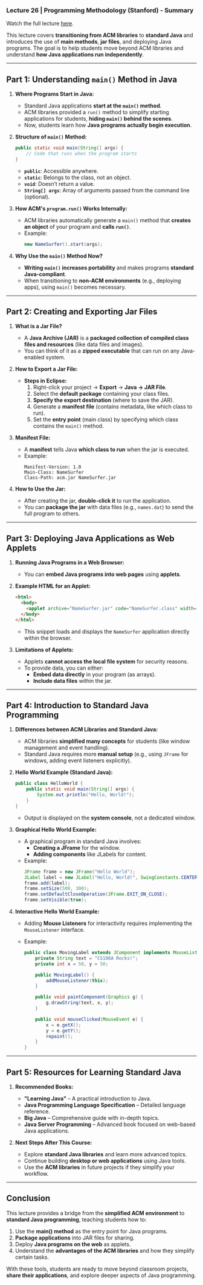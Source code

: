 ### **Lecture 26 | Programming Methodology (Stanford) - Summary**

Watch the full lecture [here](https://www.youtube.com/watch?v=Qi6L9lfbyyQ).

This lecture covers **transitioning from ACM libraries** to **standard Java** and introduces the use of **main methods**, **jar files**, and deploying Java programs. The goal is to help students move beyond ACM libraries and understand **how Java applications run independently**.

---

## **Part 1: Understanding `main()` Method in Java**

1. **Where Programs Start in Java:**

   - Standard Java applications **start at the `main()` method**.
   - ACM libraries provided a `run()` method to simplify starting applications for students, **hiding `main()` behind the scenes**.
   - Now, students learn how **Java programs actually begin execution**.

2. **Structure of `main()` Method:**

   ```java
   public static void main(String[] args) {
       // Code that runs when the program starts
   }
   ```

   - **`public`**: Accessible anywhere.
   - **`static`**: Belongs to the class, not an object.
   - **`void`**: Doesn’t return a value.
   - **`String[] args`**: Array of arguments passed from the command line (optional).

3. **How ACM's `program.run()` Works Internally:**

   - ACM libraries automatically generate a `main()` method that **creates an object** of your program and **calls `run()`**.
   - Example:
     ```java
     new NameSurfer().start(args);
     ```

4. **Why Use the `main()` Method Now?**
   - **Writing `main()` increases portability** and makes programs **standard Java-compliant**.
   - When transitioning to **non-ACM environments** (e.g., deploying apps), using `main()` becomes necessary.

---

## **Part 2: Creating and Exporting Jar Files**

1. **What is a Jar File?**

   - A **Java Archive (JAR)** is a **packaged collection of compiled class files and resources** (like data files and images).
   - You can think of it as a **zipped executable** that can run on any Java-enabled system.

2. **How to Export a Jar File:**

   - **Steps in Eclipse:**
     1. Right-click your project → **Export** → **Java → JAR File**.
     2. Select the **default package** containing your class files.
     3. **Specify the export destination** (where to save the JAR).
     4. Generate a **manifest file** (contains metadata, like which class to run).
     5. Set the **entry point** (main class) by specifying which class contains the `main()` method.

3. **Manifest File:**

   - A **manifest** tells Java **which class to run** when the jar is executed.
   - Example:
     ```
     Manifest-Version: 1.0
     Main-Class: NameSurfer
     Class-Path: acm.jar NameSurfer.jar
     ```

4. **How to Use the Jar:**
   - After creating the jar, **double-click it** to run the application.
   - You can **package the jar** with data files (e.g., `names.dat`) to send the full program to others.

---

## **Part 3: Deploying Java Applications as Web Applets**

1. **Running Java Programs in a Web Browser:**

   - You can **embed Java programs into web pages** using **applets**.

2. **Example HTML for an Applet:**

   ```html
   <html>
     <body>
       <applet archive="NameSurfer.jar" code="NameSurfer.class" width="700" height="500"> </applet>
     </body>
   </html>
   ```

   - This snippet loads and displays the `NameSurfer` application directly within the browser.

3. **Limitations of Applets:**
   - Applets **cannot access the local file system** for security reasons.
   - To provide data, you can either:
     - **Embed data directly** in your program (as arrays).
     - **Include data files** within the jar.

---

## **Part 4: Introduction to Standard Java Programming**

1. **Differences between ACM Libraries and Standard Java:**

   - ACM libraries **simplified many concepts** for students (like window management and event handling).
   - Standard Java requires more **manual setup** (e.g., using `JFrame` for windows, adding event listeners explicitly).

2. **Hello World Example (Standard Java):**

   ```java
   public class HelloWorld {
       public static void main(String[] args) {
           System.out.println("Hello, World!");
       }
   }
   ```

   - Output is displayed on the **system console**, not a dedicated window.

3. **Graphical Hello World Example:**

   - A graphical program in standard Java involves:
     - **Creating a JFrame** for the window.
     - **Adding components** like JLabels for content.
   - Example:
     ```java
     JFrame frame = new JFrame("Hello World");
     JLabel label = new JLabel("Hello, World!", SwingConstants.CENTER);
     frame.add(label);
     frame.setSize(500, 300);
     frame.setDefaultCloseOperation(JFrame.EXIT_ON_CLOSE);
     frame.setVisible(true);
     ```

4. **Interactive Hello World Example:**

   - Adding **Mouse Listeners** for interactivity requires implementing the `MouseListener` interface.
   - Example:

     ```java
     public class MovingLabel extends JComponent implements MouseListener {
         private String text = "CS106A Rocks!";
         private int x = 50, y = 50;

         public MovingLabel() {
             addMouseListener(this);
         }

         public void paintComponent(Graphics g) {
             g.drawString(text, x, y);
         }

         public void mouseClicked(MouseEvent e) {
             x = e.getX();
             y = e.getY();
             repaint();
         }
     }
     ```

---

## **Part 5: Resources for Learning Standard Java**

1. **Recommended Books:**

   - **"Learning Java"** – A practical introduction to Java.
   - **Java Programming Language Specification** – Detailed language reference.
   - **Big Java** – Comprehensive guide with in-depth topics.
   - **Java Server Programming** – Advanced book focused on web-based Java applications.

2. **Next Steps After This Course:**
   - Explore **standard Java libraries** and learn more advanced topics.
   - Continue building **desktop or web applications** using Java tools.
   - Use the **ACM libraries** in future projects if they simplify your workflow.

---

## **Conclusion**

This lecture provides a bridge from the **simplified ACM environment** to **standard Java programming**, teaching students how to:

1. Use the **main() method** as the entry point for Java programs.
2. **Package applications** into JAR files for sharing.
3. Deploy **Java programs on the web** as applets.
4. Understand the **advantages of the ACM libraries** and how they simplify certain tasks.

With these tools, students are ready to move beyond classroom projects, **share their applications**, and explore deeper aspects of Java programming.
